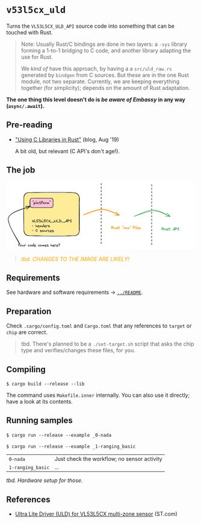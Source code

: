 # `v53l5cx_uld`

Turns the `VL53L5CX_ULD_API` source code into something that can be touched with Rust.

>Note: Usually Rust/C bindings are done in two layers: a `-sys` library forming a 1-to-1 bridging to C code, and another library adapting the use for Rust.
>
>We *kind of* have this approach, by having a a `src/uld_raw.rs` generated by `bindgen` from C sources. But these are in the one Rust module, not two separate.
>Currently, we are keeping everything together (for simplicity); depends on the amount of Rust adaptation.

**The one thing this level doesn't do is *be aware of Embassy* in any way (`async/.await`).**

## Pre-reading

- ["Using C Libraries in Rust"](https://medium.com/dwelo-r-d/using-c-libraries-in-rust-13961948c72a) (blog, Aug '19)

   A bit old, but relevant (C API's don't age!).
   
## The job

![](.images/bindgen-jumps.png)

><font color=orange>*tbd. CHANGES TO THE IMAGE ARE LIKELY!*</font>


## Requirements

See hardware and software requirements -> [`../README`](../README.md).

<!--
```
$ clang -print-targets | grep riscv32
    riscv32     - 32-bit RISC-V
    riscv64     - 64-bit RISC-V
```
-->

## Preparation

Check `.cargo/config.toml` and `Cargo.toml` that any references to `target` or `chip` are correct.

>tbd. There's planned to be a `./set-target.sh` script that asks the chip type and verifies/changes these files, for you.


## Compiling 

```
$ cargo build --release --lib
```

The command uses `Makefile.inner` internally. You can also use it directly; have a look at its contents.

<!--remove
<span />

>Note: Somewhat unintuitively, the build doesn't have any Chip-specific features. No `esp32c3`-like. This is *either* because
>
>- a) the compilation (`clang`) is done using a single target that covers all ESP32 (RISC-V) chips: `riscv32`
>- b) the author hasn't really cracked it; such features *will* be needed!!
-->

## Running samples

```
$ cargo run --release --example _0-nada
```

```
$ cargo run --release --example _1-ranging_basic
```

|||
|---|---|
|`0-nada`|Just check the workflow; no sensor activity|
|`1-ranging_basic`|...|


*tbd. Hardware setup for those.*

## References

- [Ultra Lite Driver (ULD) for VL53L5CX multi-zone sensor](https://www.st.com/en/embedded-software/stsw-img023.html) (ST.com)



